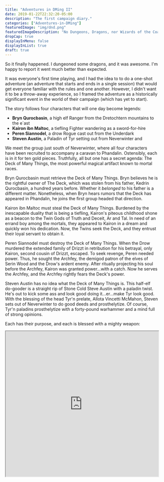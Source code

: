 ```yaml
---
title: "Adventures in DMing II"
date: 2019-01-22T22:32:20-05:00
description: "The first campaign diary."
categories: ["Adventures-in-DMing"]
featuredImage: "img/dnd.png"
featuredImageDescription: "No Dungeons, Dragons, nor Wizards of the Coast endorse my ridiculous nonsense."
dropCap: true
displayInMenu: false
displayInList: true
draft: true
---
```

So it finally happened. I dungeoned some dragons, and it was awesome. I'm happy to report it went much better than expected.

It was everyone's first time playing, and I had the idea to to do a one-shot adventure (an adventure that starts and ends in a single session) that would get everyone familiar with the rules and one another. However, I didn't want it to be a throw-away experience, so I framed the adventure as a historically significant event in the world of their campaign (which has yet to start). 

The story follows four characters that will one day become legends: 

 - **Bryn Qurocbasin**, a high elf Ranger from the Dretochtern mountains to the e`ast
 - **Kairon ibn Maltoc**, a tiefling Fighter wandering as a sword-for-hire
 - **Peren Siannodel**, a drow Rogue cast out from the Underdark
 - **Steven Austin**, a Paladin of Tyr setting out from Neverwinter and 

We meet the group just south of Neverwinter, where all four characters have been recruited to accompany a caravan to Phandalin. Ostensibly, each is in it for ten gold pieces. Truthfully, all but one has a secret agenda: The Deck of Many Things, the most powerful magical artifact known to mortal races. 

Bryn Qurocbasin must retrieve the Deck of Many Things. Bryn believes he is the rightful owner of The Deck, which was stolen from his father, Kedrin Qurocbasin, a hundred years before. Whether it *belonged* to his father is a different matter. Nonetheless, when Bryn hears rumors that the Deck has appeared in Phandalin, he joins the first group headed that direction.

Kairon ibn Maltoc must steal the Deck of Many Things. Burdened by the inescapable duality that is being a tiefling, Kairon's piteous childhood shone as a beacon to the Twin Gods of Truth and Deceit, Ar and Tal. In need of an errand boy among the mortals, they appeared to Kairon in a dream and quickly won his dedication. Now, the Twins seek the Deck, and they entrust their loyal servant to obtain it.

Peren Siannodel must destroy the Deck of Many Things. When the Drow murdered the extended family of Drizzt in retribution for his betrayal, only Kairon, second cousin of Drizzt, escaped. To seek revenge, Peren needed power. Thus, he sought the Archfey, the demigod patron of the elves of Serin Wood and the Drow's ardent enemy. After ritually projecting his soul before the Archfey, Kairon was granted power...with a catch. Now he serves the Archfey, and the Archfey rightly fears the Deck's power.

Steven Austin has no idea what the Deck of Many Things is. This half-elf do-gooder is a straight rip of Stone Cold Steve Austin with a paladin twist. He's out to kick some ass and look good doing it...er...make Tyr look good. With the blessing of the head Tyr'n prelate, Allota Vincetti McMahon, Steven sets out of Neverwinter to do good deeds and prosthelytize. Of course, Tyr'n paladins prosthelytize with a forty-pound warhammer and a mind full of strong opinions. 

Each has their purpose, and each is blessed with a mighty weapon:

<iframe src="https://drive.google.com/file/d/1McsvmUeDwmnPAsVN-GIziInHTAVjlxK4/preview" width="100%" height="480"></iframe>
